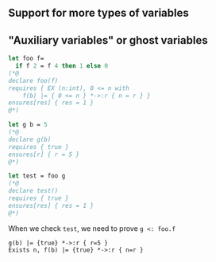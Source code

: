 ## Support for more types of variables


## "Auxiliary variables" or ghost variables

```OCaml
let foo f= 
  if f 2 = f 4 then 1 else 0
(*@
declare foo(f)
requires { EX (n:int), 0 <= n with
    f(b) |= { 0 <= n } *->:r { n = r } }
ensures[res] { res = 1 }
@*)

let g b = 5
(*@
declare g(b)
requires { true }
ensures[r] { r = 5 }
@*)

let test = foo g
(*@
declare test()  
requires { true }
ensures[res] { res = 1 }
@*)

```

When we check `test`, we need to prove `g <: foo.f`
```
g(b) |= {true} *->:r { r=5 }
Exists n, f(b) |= {true} *->:r { n=r }
```